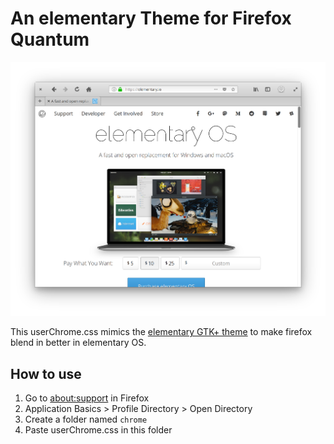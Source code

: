 # An elementary Theme for Firefox Quantum

![Screenshot](screenshot@2x.png)

This userChrome.css mimics the [elementary GTK+ theme](https://github.com/elementary/stylesheet) to make firefox blend in better in elementary OS.

## How to use
1. Go to [about:support](about:support) in Firefox
2. Application Basics > Profile Directory > Open Directory
3. Create a folder named `chrome`
4. Paste userChrome.css in this folder
